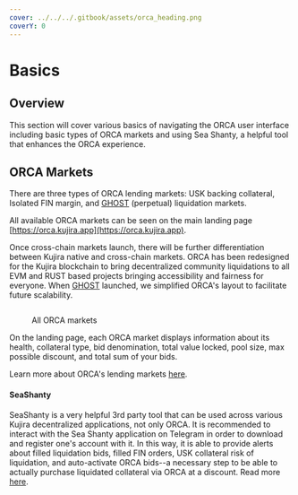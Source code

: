 ```yaml
---
cover: ../../../.gitbook/assets/orca_heading.png
coverY: 0
---
```


# Basics

## Overview

This section will cover various basics of navigating the ORCA user interface including basic types of ORCA markets and using Sea Shanty, a helpful tool that enhances the ORCA experience.

## ORCA Markets

There are three types of ORCA lending markets: USK backing collateral, Isolated FIN margin, and [GHOST](../../ghost-money-market/) (perpetual) liquidation markets.

All available ORCA markets can be seen on the main landing page [https://orca.kujira.app](https://orca.kujira.app).

Once cross-chain markets launch, there will be further differentiation between Kujira native and cross-chain markets. ORCA has been redesigned for the Kujira blockchain to bring decentralized community liquidations to all EVM and RUST based projects bringing accessibility and fairness for everyone. When [GHOST](../../ghost-money-market/) launched, we simplified ORCA's layout to facilitate future scalability.

<figure><img src="../../../.gitbook/assets/ORCAscreenie2.png" alt=""><figcaption><p>All ORCA markets</p></figcaption></figure>

On the landing page, each ORCA market displays information about its health, collateral type, bid denomination, total value locked, pool size, max possible discount, and total sum of your bids.

Learn more about ORCA's lending markets [here](lending-markets/).

#### SeaShanty

SeaShanty is a very helpful 3rd party tool that can be used across various Kujira decentralized applications, not only ORCA. It is recommended to interact with the Sea Shanty application on Telegram in order to download and register one's account with it. In this way, it is able to provide alerts about filled liquidation bids, filled FIN orders, USK collateral risk of liquidation, and auto-activate ORCA bids--a necessary step to be able to actually purchase liquidated collateral via ORCA at a discount. Read more [here](../../../governance/capybara-labs.md).


